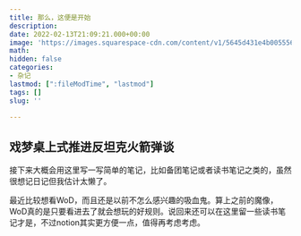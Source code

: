 ```yaml
---
title: 那么，这便是开始
description: 
date: 2022-02-13T21:09:21.000+00:00
image: 'https://images.squarespace-cdn.com/content/v1/5645d431e4b005556bb55173/35aeba9b-3b1b-4e66-9147-b60bd0760eef/Robert_Delaunay%2C_Hommage_%C3%A0_Bl%C3%A9riot%2C_1914.jpg?format=750w'
math: 
hidden: false
categories:
- 杂记
lastmod: [":fileModTime", "lastmod"]
tags: []
slug: ''

---
```

## 戏梦桌上式推进反坦克火箭弹谈

接下来大概会用这里写一写简单的笔记，比如备团笔记或者读书笔记之类的，虽然很想记日记但我估计太懒了。

最近比较想看WoD，而且还是以前不怎么感兴趣的吸血鬼。算上之前的魔像，WoD真的是只要看进去了就会想玩的好规则。说回来还可以在这里留一些读书笔记才是，不过notion其实更方便一点，值得再考虑考虑。


